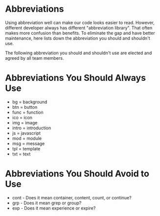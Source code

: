Abbreviations
=============

Using abbreviation well can make our code looks easier to read. However, different developer always has different "abbreviation library". That often makes more confusion than benefits. To eliminate the gap and have better maintenance, here lists down the abbreviation you should and shouldn't use.

The following abbreviation you should and shouldn't use are elected and agreed by all team members.

# Abbreviations You Should Always Use

* bg = background
* btn = button
* func = function
* ico = icon
* img = image
* intro = introduction
* js = javascript
* mod = module
* msg = message
* tpl = template	
* txt = text

# Abbreviations You Should Avoid to Use

* cont - Does it mean container, content, count, or continue?
* grp - Does it mean grep or group?
* exp - Does it mean experience or expire?
